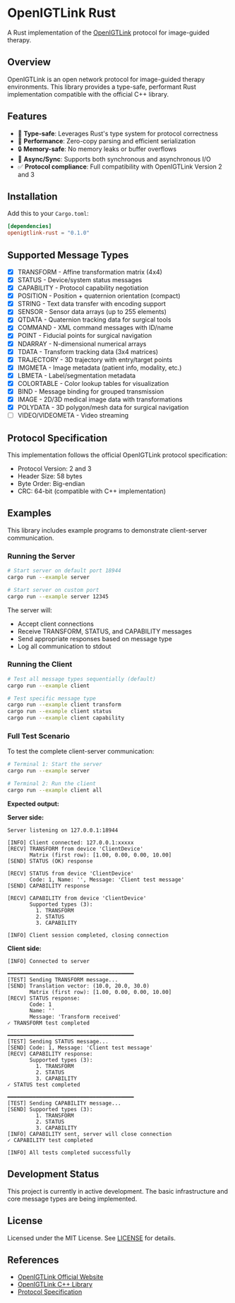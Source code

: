 # OpenIGTLink Rust

A Rust implementation of the [OpenIGTLink](http://openigtlink.org/) protocol for image-guided therapy.

## Overview

OpenIGTLink is an open network protocol for image-guided therapy environments. This library provides a type-safe, performant Rust implementation compatible with the official C++ library.

## Features

- 🦀 **Type-safe**: Leverages Rust's type system for protocol correctness
- 🚀 **Performance**: Zero-copy parsing and efficient serialization
- 🔒 **Memory-safe**: No memory leaks or buffer overflows
- 🔄 **Async/Sync**: Supports both synchronous and asynchronous I/O
- ✅ **Protocol compliance**: Full compatibility with OpenIGTLink Version 2 and 3

## Installation

Add this to your `Cargo.toml`:

```toml
[dependencies]
openigtlink-rust = "0.1.0"
```

## Supported Message Types

- [x] TRANSFORM - Affine transformation matrix (4x4)
- [x] STATUS - Device/system status messages
- [x] CAPABILITY - Protocol capability negotiation
- [x] POSITION - Position + quaternion orientation (compact)
- [x] STRING - Text data transfer with encoding support
- [x] SENSOR - Sensor data arrays (up to 255 elements)
- [x] QTDATA - Quaternion tracking data for surgical tools
- [x] COMMAND - XML command messages with ID/name
- [x] POINT - Fiducial points for surgical navigation
- [x] NDARRAY - N-dimensional numerical arrays
- [x] TDATA - Transform tracking data (3x4 matrices)
- [x] TRAJECTORY - 3D trajectory with entry/target points
- [x] IMGMETA - Image metadata (patient info, modality, etc.)
- [x] LBMETA - Label/segmentation metadata
- [x] COLORTABLE - Color lookup tables for visualization
- [x] BIND - Message binding for grouped transmission
- [x] IMAGE - 2D/3D medical image data with transformations
- [x] POLYDATA - 3D polygon/mesh data for surgical navigation
- [ ] VIDEO/VIDEOMETA - Video streaming

## Protocol Specification

This implementation follows the official OpenIGTLink protocol specification:
- Protocol Version: 2 and 3
- Header Size: 58 bytes
- Byte Order: Big-endian
- CRC: 64-bit (compatible with C++ implementation)

## Examples

This library includes example programs to demonstrate client-server communication.

### Running the Server

```bash
# Start server on default port 18944
cargo run --example server

# Start server on custom port
cargo run --example server 12345
```

The server will:
- Accept client connections
- Receive TRANSFORM, STATUS, and CAPABILITY messages
- Send appropriate responses based on message type
- Log all communication to stdout

### Running the Client

```bash
# Test all message types sequentially (default)
cargo run --example client

# Test specific message type
cargo run --example client transform
cargo run --example client status
cargo run --example client capability
```

### Full Test Scenario

To test the complete client-server communication:

```bash
# Terminal 1: Start the server
cargo run --example server

# Terminal 2: Run the client
cargo run --example client all
```

**Expected output:**

**Server side:**
```
Server listening on 127.0.0.1:18944

[INFO] Client connected: 127.0.0.1:xxxxx
[RECV] TRANSFORM from device 'ClientDevice'
       Matrix (first row): [1.00, 0.00, 0.00, 10.00]
[SEND] STATUS (OK) response

[RECV] STATUS from device 'ClientDevice'
       Code: 1, Name: '', Message: 'Client test message'
[SEND] CAPABILITY response

[RECV] CAPABILITY from device 'ClientDevice'
       Supported types (3):
         1. TRANSFORM
         2. STATUS
         3. CAPABILITY

[INFO] Client session completed, closing connection
```

**Client side:**
```
[INFO] Connected to server

━━━━━━━━━━━━━━━━━━━━━━━━━━━━━━━━━━━━━━━━
[TEST] Sending TRANSFORM message...
[SEND] Translation vector: (10.0, 20.0, 30.0)
       Matrix (first row): [1.00, 0.00, 0.00, 10.00]
[RECV] STATUS response:
       Code: 1
       Name: ''
       Message: 'Transform received'
✓ TRANSFORM test completed

━━━━━━━━━━━━━━━━━━━━━━━━━━━━━━━━━━━━━━━━
[TEST] Sending STATUS message...
[SEND] Code: 1, Message: 'Client test message'
[RECV] CAPABILITY response:
       Supported types (3):
         1. TRANSFORM
         2. STATUS
         3. CAPABILITY
✓ STATUS test completed

━━━━━━━━━━━━━━━━━━━━━━━━━━━━━━━━━━━━━━━━
[TEST] Sending CAPABILITY message...
[SEND] Supported types (3):
         1. TRANSFORM
         2. STATUS
         3. CAPABILITY
[INFO] CAPABILITY sent, server will close connection
✓ CAPABILITY test completed

[INFO] All tests completed successfully
```

## Development Status

This project is currently in active development. The basic infrastructure and core message types are being implemented.

## License

Licensed under the MIT License. See [LICENSE](LICENSE) for details.

## References

- [OpenIGTLink Official Website](http://openigtlink.org/)
- [OpenIGTLink C++ Library](https://github.com/openigtlink/OpenIGTLink)
- [Protocol Specification](https://github.com/openigtlink/OpenIGTLink/blob/master/Documents/Protocol/index.md)
